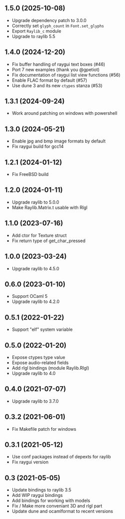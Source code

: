 1.5.0 (2025-10-08)
------------------

* Upgrade dependency patch to 3.0.0
* Correctly set `glyph_count` in `Font.set_glyphs`
* Export `Raylib_c` module
* Upgrade to raylib 5.5

1.4.0 (2024-12-20)
------------------

* Fix buffer handling of raygui text boxes (#46)
* Port 7 new examples (thank you @gpetiot)
* Fix documentation of raygui list view functions (#56)
* Enable FLAC format by default (#57)
* Use dune 3 and its new `ctypes` stanza (#53)

1.3.1 (2024-09-24)
------------------

* Work around patching on windows with powershell

1.3.0 (2024-05-21)
------------------

* Enable jpg and bmp image formats by default
* Fix raygui build for gcc14

1.2.1 (2024-01-12)
------------------

* Fix FreeBSD build

1.2.0 (2024-01-11)
------------------

* Upgrade raylib to 5.0.0
* Make Raylib.Matrix.t usable with Rlgl

1.1.0 (2023-07-16)
------------------

* Add ctor for Texture struct
* Fix return type of get_char_pressed

1.0.0 (2023-03-24) 
------------------

* Upgrade raylib to 4.5.0

0.6.0 (2023-01-10)
------------------

* Support OCaml 5
* Upgrade raylib to 4.2.0

0.5.1 (2022-01-22)
------------------

* Support "elf" system variable

0.5.0 (2022-01-20)
------------------

* Expose ctypes type value
* Expose audio-related fields
* Add rlgl bindings (module Raylib.Rlgl)
* Upgrade raylib to 4.0

0.4.0 (2021-07-07)
------------------

* Upgrade raylib to 3.7.0

0.3.2 (2021-06-01)
------------------

* Fix Makefile patch for windows

0.3.1 (2021-05-12)
------------------

* Use conf packages instead of depexts for raylib
* Fix raygui version

0.3 (2021-05-05)
----------------

* Update bindings to raylib 3.5
* Add WIP raygui bindings
* Add bindings for working with models
* Fix / Make more conveniant 3D and rlgl part
* Update dune and ocamlformat to recent versions

